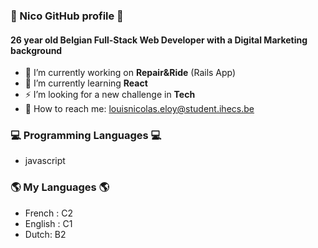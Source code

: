 ### 👋 Nico GitHub profile 👋

#### 26 year old Belgian Full-Stack Web Developer with a Digital Marketing background


* 🚀 I’m currently working on **Repair&Ride** (Rails App)
* 📝 I’m currently learning **React**
* ⚡ I’m looking for a new challenge in **Tech**
* 📧 How to reach me: <louisnicolas.eloy@student.ihecs.be>

### 💻 Programming Languages 💻

* javascript

### 🌎 My Languages 🌎

* French : C2
* English : C1
* Dutch: B2
